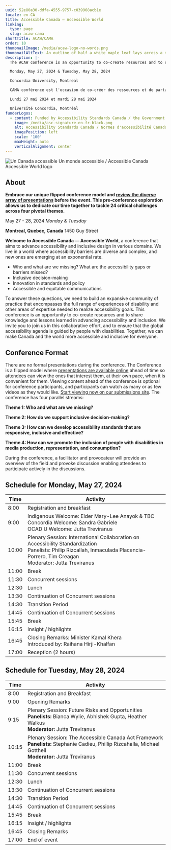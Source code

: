 ```yaml
---
uuid: 52e80a30-ddfa-4555-9757-c039968acb1e
locale: en-CA
title: Accessible Canada — Accessible World
linking:
  type: page
  slug: acaw-cama
shortTitle: ACAW/CAMA
order: 10
thumbnailImage: /media/acaw-logo-no-words.png
thumbnailAltText: An outline of half a white maple leaf lays across a multi-coloured sphere.
description: |-
  The ACAW conference is an opportunity to co-create resources and to share knowledge and lessons learned in advancing accessibility and inclusion.

  Monday, May 27, 2024 & Tuesday, May 28, 2024

  Concordia University, Montreal

  CAMA conférence est l'occasion de co-créer des ressources et de partager les connaissances et les enseignements tirés de l'avancement de l'accessibilité et de l'inclusion.

  Lundi 27 mai 2024 et mardi 28 mai 2024

  Université Concordia, Montréal
funderLogos:
  - content: Funded by Accessibility Standards Canada / the Government of Canada.
    image: /media/asc-signature-en-fr-black.png
    alt: Accessibility Standards Canada / Normes d'accessibilité Canada
    imagePosition: left
    scale: '100'
    maxHeight: auto
    verticalAlignment: center
---
```

![Un Canada accessible Un monde accessible / Accessible Canada Accessible World logo](/media/acaw-cama%20logo.jpeg)

## **About**

**Embrace our unique flipped conference model and [review the diverse array of presentations](https://acaw-cama.idrc.ocadu.ca/en/) before the event. This pre-conference exploration allows us to dedicate our time together to tackle 24 critical challenges across four pivotal themes.**

May 27 - 28, 2024
_Monday & Tuesday_

**Montreal, Quebec, Canada**
1450 Guy Street

**Welcome to Accessible Canada — Accessible World**, a conference that aims to advance accessibility and inclusive design in various domains. We live in a world where accessibility barriers are diverse and complex, and new ones are emerging at an exponential rate. 

- Who and what are we missing? What are the accessibility gaps or barriers missed?
- Inclusive decision-making
- Innovation in standards and policy  
- Accessible and equitable communications

To answer these questions, we need to build an expansive community of practice that encompasses the full range of experiences of disability and other areas of expertise needed to realize accessibility goals. This conference is an opportunity to co-create resources and to share knowledge and lessons learned in advancing accessibility and inclusion. We invite you to join us in this collaborative effort, and to ensure that the global accessibility agenda is guided by people with disabilities. Together, we can make Canada and the world more accessible and inclusive for everyone.

## Conference Format

There are no formal presentations during the conference. The Conference is a flipped model where [presentations are available online](https://acaw-cama.idrc.ocadu.ca/en/) ahead of time so attendees can view the ones that interest them, at their own pace, when it is convenient for them. Viewing content ahead of the conference is optional for conference participants, and participants can watch as many or as few videos as they would like. [Start viewing now on our submissions site](https://acaw-cama.idrc.ocadu.ca/en/). The conference has four parallel streams:

**Theme 1: Who and what are we missing?**

**Theme 2: How do we support inclusive decision-making?**

**Theme 3: How can we develop accessibility standards that are responsive, inclusive and effective?**

**Theme 4: How can we promote the inclusion of people with disabilities in media production, representation, and consumption?**

During the conference, a facilitator and provocateur will provide an overview of the field and provoke discussion enabling attendees to participate actively in the discussions.

## Schedule for Monday, May 27, 2024

| Time | Activity |
| --- | --- |
| 8:00 | Registration and breakfast |
| 9:00 | Indigenous Welcome: Elder Mary-Lee Anayok & TBC<br>Concordia Welcome: Sandra Gabriele<br>OCAD U Welcome: Jutta Treviranus |
| 10:00 | Plenary Session: International Collaboration on Accessibility Standardization<br>Panelists: Philip Rizcallah, Inmaculada Placencia-Porrero, Tim Creagan<br>Moderator: Jutta Treviranus |
| 11:00 | Break |
| 11:30 | Concurrent sessions |
| 12:30 | Lunch |
| 13:30 | Continuation of Concurrent sessions |
| 14:30 | Transition Period |
| 14:45 | Continuation of Concurrent sessions |
| 15:45 | Break |
| 16:15 | Insight / highlights |
| 16:45 | Closing Remarks: Minister Kamal Khera<br>Introduced by: Raihana Hirji-Khalfan |
| 17:00 | Reception (2 hours) |

## Schedule for Tuesday, May 28, 2024

| Time | Activity |
| --- | --- |
| 8:00 | Registration and Breakfast |
| 9:00 | Opening Remarks |
| 9:15 | Plenary Session: Future Risks and Opportunities<br>**Panelists:** Bianca Wylie, Abhishek Gupta, Heather Walkus<br>**Moderator:** Jutta Treviranus |
| 10:15 | Plenary Session: The Accessible Canada Act Framework<br>**Panelists:** Stephanie Cadieu, Phillip Rizcahalla, Michael Gottheil<br>**Moderator:** Jutta Treviranus |
| 11:00 | Break |
| 11:30 | Concurrent sessions |
| 12:30 | Lunch |
| 13:30 | Continuation of Concurrent sessions |
| 14:30 | Transition Period |
| 14:45 | Continuation of Concurrent sessions |
| 15:45 | Break |
| 16:15 | Insight / highlights |
| 16:45 | Closing Remarks |
| 17:00 | End of event |
